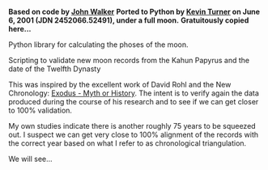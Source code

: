 **Based on code by [John Walker](http://www.fourmilab.ch/)**
**Ported to Python by [Kevin Turner](mailto:acapnotic@twistedmatrix.com) on June 6, 2001 (JDN 2452066.52491), under a full moon.**
**Gratuitously copied here...**

Python library for calculating the phoses of the moon.

Scripting to validate new moon records from the Kahun Papyrus and the date of the Twelfth Dynasty

This was inspired by the excellent work of David Rohl and the New Chronology: [Exodus - Myth or History](https://store.patternsofevidence.com/collections/books-1/products/exodus-myth-or-history-hardcover-book). The intent is to verify again
the data produced during the course of his research and to see if we can get closer to 100% validation.

My own studies indicate there is another roughly 75 years to be squeezed out. I suspect we can get
very close to 100% alignment of the records with the correct year based on what I refer to as
chronological triangulation.

We will see...
